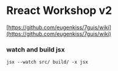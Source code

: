 # Rreact Workshop v2
[https://github.com/eugenkiss/7guis/wiki](https://github.com/eugenkiss/7guis/wiki)

### watch and build jsx
```
jsx --watch src/ build/ -x jsx
```
